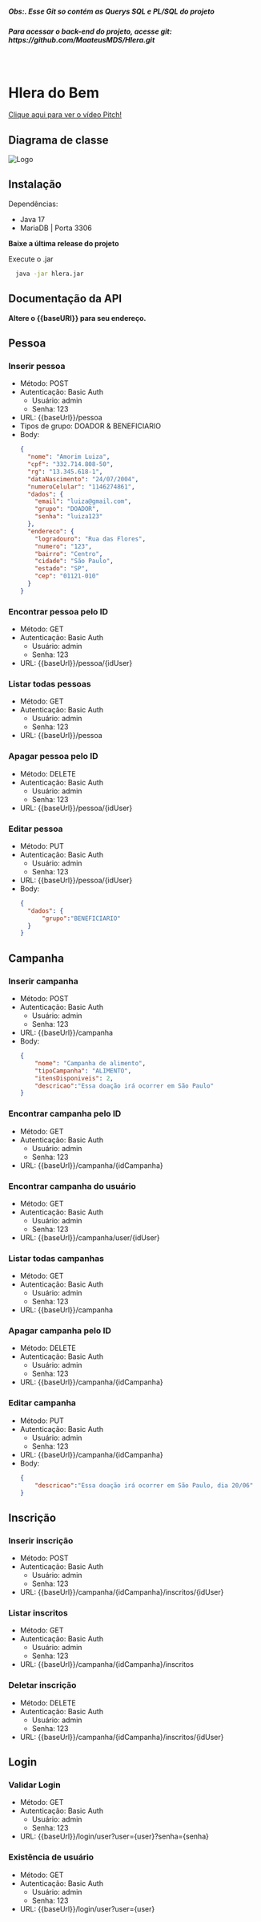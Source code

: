 <h5>Obs:. Esse Git so contém as Querys SQL e PL/SQL do projeto</h5>
<h5>Para acessar o back-end do projeto, acesse git: https://github.com/MaateusMDS/Hlera.git</h5><br>
<h5></h5>



# Hlera do Bem

[Clique aqui para ver o vídeo Pitch!](https://www.youtube.com/watch?v=np_dhF9D3os&ab_channel=MateusMendes)

## Diagrama de classe
![Logo](https://media.discordapp.net/attachments/319622027675828231/1116171962935423076/Diagrama_de_classe.png?width=1049&height=671)


## Instalação

Dependências: 
- Java 17 
- MariaDB | Porta 3306 

**Baixe a última release do projeto**

Execute o .jar
```bash
  java -jar hlera.jar
```
    
## Documentação da API
**Altere o {{baseURl}} para seu endereço.**

## Pessoa

### Inserir pessoa

- Método: POST
- Autenticação: Basic Auth
    - Usuário: admin
    - Senha: 123
- URL: {{baseUrl}}/pessoa
- Tipos de grupo: DOADOR & BENEFICIARIO
- Body:
    ```json
    {
      "nome": "Amorim Luiza",
      "cpf": "332.714.808-50",
      "rg": "13.345.618-1",
      "dataNascimento": "24/07/2004",
      "numeroCelular": "1146274861",
      "dados": {
        "email": "luiza@gmail.com",
        "grupo": "DOADOR",
        "senha": "luiza123"
      },
      "endereco": {
        "logradouro": "Rua das Flores",
        "numero": "123",
        "bairro": "Centro",
        "cidade": "São Paulo",
        "estado": "SP",
        "cep": "01121-010"
      }
    }
    ```

### Encontrar pessoa pelo ID

- Método: GET
- Autenticação: Basic Auth
    - Usuário: admin
    - Senha: 123
- URL: {{baseUrl}}/pessoa/{idUser}

### Listar todas pessoas

- Método: GET
- Autenticação: Basic Auth
    - Usuário: admin
    - Senha: 123
- URL: {{baseUrl}}/pessoa

### Apagar pessoa pelo ID

- Método: DELETE
- Autenticação: Basic Auth
    - Usuário: admin
    - Senha: 123
- URL: {{baseUrl}}/pessoa/{idUser}

### Editar pessoa

- Método: PUT
- Autenticação: Basic Auth
    - Usuário: admin
    - Senha: 123
- URL: {{baseUrl}}/pessoa/{idUser}
- Body:
    ```json
    {
      "dados": {
          "grupo":"BENEFICIARIO"
      }
    }
    ```

## Campanha

### Inserir campanha

- Método: POST
- Autenticação: Basic Auth
    - Usuário: admin
    - Senha: 123
- URL: {{baseUrl}}/campanha
- Body:
    ```json
    {
        "nome": "Campanha de alimento",
        "tipoCampanha": "ALIMENTO",
        "itensDisponiveis": 2,
        "descricao":"Essa doação irá ocorrer em São Paulo"
    }
    ```

### Encontrar campanha pelo ID

- Método: GET
- Autenticação: Basic Auth
    - Usuário: admin
    - Senha: 123
- URL: {{baseUrl}}/campanha/{idCampanha}

### Encontrar campanha do usuário

- Método: GET
- Autenticação: Basic Auth
    - Usuário: admin
    - Senha: 123
- URL: {{baseUrl}}/campanha/user/{idUser}

### Listar todas campanhas

- Método: GET
- Autenticação: Basic Auth
    - Usuário: admin
    - Senha: 123
- URL: {{baseUrl}}/campanha

### Apagar campanha pelo ID

- Método: DELETE
- Autenticação: Basic Auth
    - Usuário: admin
    - Senha: 123
- URL: {{baseUrl}}/campanha/{idCampanha}

### Editar campanha

- Método: PUT
- Autenticação: Basic Auth
    - Usuário: admin
    - Senha: 123
- URL: {{baseUrl}}/campanha/{idCampanha}
- Body:
    ```json
    {
        "descricao":"Essa doação irá ocorrer em São Paulo, dia 20/06"
    }
    ```

## Inscrição

### Inserir inscrição

- Método: POST
- Autenticação: Basic Auth
    - Usuário: admin
    - Senha: 123
- URL: {{baseUrl}}/campanha/{idCampanha}/inscritos/{idUser}

### Listar inscritos

- Método: GET
- Autenticação: Basic Auth
    - Usuário: admin
    - Senha: 123
- URL: {{baseUrl}}/campanha/{idCampanha}/inscritos

### Deletar inscrição

- Método: DELETE
- Autenticação: Basic Auth
    - Usuário: admin
    - Senha: 123
- URL: {{baseUrl}}/campanha/{idCampanha}/inscritos/{idUser}

## Login

### Validar Login

- Método: GET
- Autenticação: Basic Auth
    - Usuário: admin
    - Senha: 123
- URL: {{baseUrl}}/login/user?user={user}?senha={senha}

### Existência de usuário

- Método: GET
- Autenticação: Basic Auth
    - Usuário: admin
    - Senha: 123
- URL: {{baseUrl}}/login/user?user={user}



